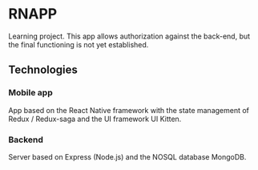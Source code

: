 # RNAPP

Learning project. This app allows authorization against the back-end, but the final functioning is not yet established.

## Technologies

### Mobile app

App based on the React Native framework with the state management of Redux / Redux-saga and the UI framework UI Kitten.

### Backend

Server based on Express (Node.js) and the NOSQL database MongoDB.
